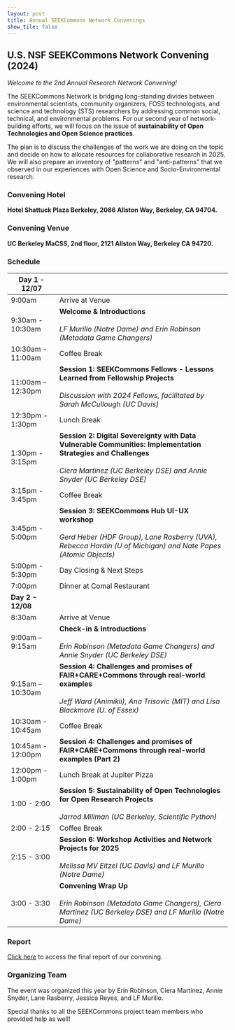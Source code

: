 ```yaml
---
layout: post
title: Annual SEEKCommons Network Convenings
show_tile: false
---
```

## U.S. NSF SEEKCommons Network Convening (2024)

_Welcome to the 2nd Annual Research Network Convening!_

The SEEKCommons Network is bridging long-standing divides between environmental scientists, community organizers, FOSS technologists, and science and technology (STS) researchers by addressing common social, technical, and environmental problems. For our second year of network-building efforts, we will focus on the issue of __sustainability of Open Technologies and Open Science practices__.

The plan is to discuss the challenges of the work we are doing on the topic and decide on how to allocate resources for collaborative research in 2025. We will also prepare an inventory of "patterns" and "anti-patterns" that we observed in our experiences with Open Science and Socio-Environmental research.

### Convening Hotel

**Hotel Shattuck Plaza Berkeley, 2086 Allston Way, Berkeley, CA 94704.**

### Convening Venue

**UC Berkeley MaCSS, 2nd floor, 2121 Allston Way, Berkeley CA 94720.**

### Schedule 

| **Day 1 - 12/07** |                                                                                                                                                                                            |
|-------------------|--------------------------------------------------------------------------------------------------------------------------------------------------------------------------------------------|
| 9:00am            | Arrive at Venue                                                                                                                                                                            |
| 9:30am - 10:30am  | **Welcome & Introductions**<br><br>_LF Murillo (Notre Dame) and Erin Robinson (Metadata Game Changers)_                                                                                    |
| 10:30am - 11:00am | Coffee Break                                                                                                                                                                               |
| 11:00am – 12:30pm | **Session 1: SEEKCommons Fellows - Lessons Learned from Fellowship Projects**<br><br>_Discussion with 2024 Fellows, facilitated by Sarah McCullough (UC Davis)_                            |
| 12:30pm - 1:30pm  | Lunch Break                                                                                                                                                                                |
| 1:30pm - 3:15pm   | **Session 2: Digital Sovereignty with Data Vulnerable Communities: Implementation Strategies and Challenges**<br><br>_Ciera Martinez (UC Berkeley DSE) and Annie Snyder (UC Berkeley DSE)_ |
| 3:15pm - 3:45pm   | Coffee Break                                                                                                                                                                               |
| 3:45pm - 5:00pm   | **Session 3: SEEKCommons Hub UI-UX workshop**<br><br>_Gerd Heber (HDF Group), Lane Rasberry (UVA), Rebecca Hardin (U of Michigan) and Nate Papes (Atomic Objects)_                         |
| 5:00pm - 5:30pm   | Day Closing & Next Steps                                                                                                                                                                   |
| 7:00pm            | Dinner at Comal Restaurant                                                                                                                                                                 |
| **Day 2 - 12/08** |                                                                                                                                                                                            |
| 8:30am            | Arrive at Venue                                                                                                                                                                            |
| 9:00am – 9:15am   | **Check-in & Introductions**<br><br>_Erin Robinson (Metadata Game Changers) and Annie Snyder (UC Berkeley DSE)_                                                                            |
| 9:15am – 10:30am  | **Session 4: Challenges and promises of FAIR+CARE+Commons through real-world examples**<br><br>_Jeff Ward (Animikii), Ana Trisovic (MIT) and Lisa Blackmore (U. of Essex)_                  |
| 10:30am - 10:45am | Coffee Break                                                                                                                                                                               |
| 10:45am - 12:00pm | **Session 4: Challenges and promises of FAIR+CARE+Commons through real-world examples (Part 2)**                                                                                           |
| 12:00pm - 1:00pm  | Lunch Break at Jupiter Pizza                                                                                                                                                               |
| 1:00 - 2:00       | **Session 5: Sustainability of Open Technologies for Open Research Projects**<br><br>_Jarrod Millman (UC Berkeley, Scientific Python)_                 |
| 2:00 - 2:15       | Coffee Break                                                                                                                                                                               |
| 2:15 - 3:00       | **Session 6: Workshop Activities and Network Projects for 2025**<br><br>_Melissa MV Eitzel (UC Davis) and LF Murillo (Notre Dame)_                                                         |
| 3:00 - 3:30       | **Convening Wrap Up**<br><br>_Erin Robinson (Metadata Game Changers), Ciera Martinez (UC Berkeley DSE) and LF Murillo (Notre Dame)_                                                        |

### Report

[Click here](https://seekcommons.org/assets/pdfs/Network-Convening-SEEKCommons-DEC-2024.pdf) to access the final report of our convening.

### Organizing Team

The event was organized this year by Erin Robinson, Ciera Martinez, Annie Snyder, Lane Rasberry, Jessica Reyes, and LF Murillo. 

Special thanks to all the SEEKCommons project team members who provided help as well!

